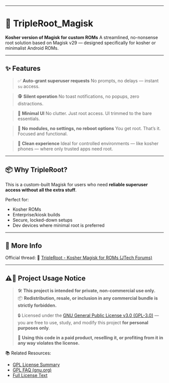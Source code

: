 
---

# 🔱 TripleRoot\_Magisk

**Kosher version of Magisk for custom ROMs**
A streamlined, no-nonsense root solution based on Magisk v29 — designed specifically for kosher or minimalist Android ROMs.

---

## ✨ Features

> ✅ **Auto-grant superuser requests**
> No prompts, no delays — instant `su` access.

> 🕵️ **Silent operation**
> No toast notifications, no popups, zero distractions.

> 🎯 **Minimal UI**
> No clutter. Just root access. UI trimmed to the bare essentials.

> 🚫 **No modules, no settings, no reboot options**
> You get root. That’s it. Focused and functional.

> 🧼 **Clean experience**
> Ideal for controlled environments — like kosher phones — where only trusted apps need root.

---

## 📦 Why TripleRoot?

This is a custom-built Magisk for users who need **reliable superuser access without all the extra stuff**.

Perfect for:

* Kosher ROMs
* Enterprise/kiosk builds
* Secure, locked-down setups
* Dev devices where minimal root is preferred

---


## 🔗 More Info

Official thread:
📍 [TripleRoot - Kosher Magisk for ROMs (JTech Forums)](https://forums.jtechforums.org/t/tripleroot-the-official-magisk-for-kosher-roms-based-off-v-29/3128)

---

## ⚠️🚫 Project Usage Notice

> 🛠️ **This project is intended for private, non-commercial use only.**  
> 📦 **Redistribution, resale, or inclusion in any commercial bundle is strictly forbidden.**  
>  
> 🔒 Licensed under the [GNU General Public License v3.0 (GPL-3.0)](https://www.gnu.org/licenses/gpl-3.0.html) —  
> you are free to use, study, and modify this project **for personal purposes only**.
>  
> 💸 **Using this code in a paid product, reselling it, or profiting from it in any way violates the license.**

📚 Related Resources:  
- [GPL License Summary](https://choosealicense.com/licenses/gpl-3.0/)  
- [GPL FAQ (gnu.org)](https://www.gnu.org/licenses/gpl-faq.html)  
- [Full License Text](https://www.gnu.org/licenses/gpl-3.0.txt)
